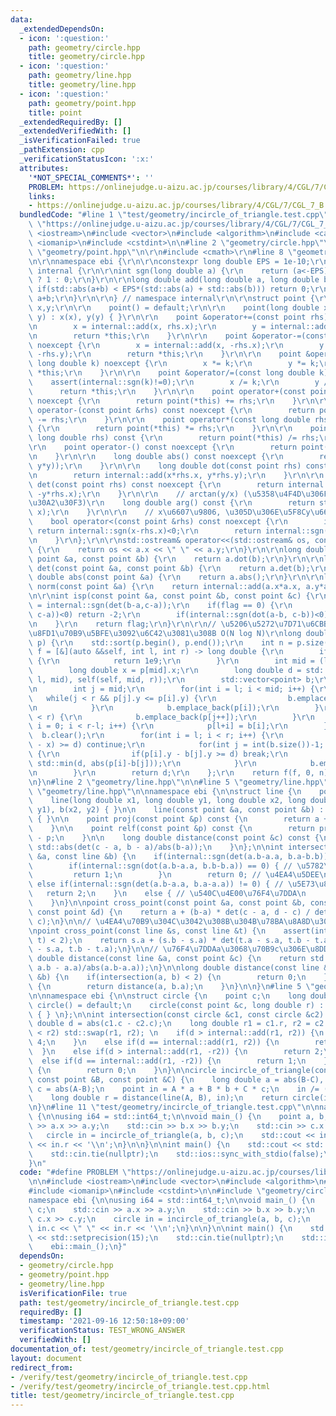 ```yaml
---
data:
  _extendedDependsOn:
  - icon: ':question:'
    path: geometry/circle.hpp
    title: geometry/circle.hpp
  - icon: ':question:'
    path: geometry/line.hpp
    title: geometry/line.hpp
  - icon: ':question:'
    path: geometry/point.hpp
    title: point
  _extendedRequiredBy: []
  _extendedVerifiedWith: []
  _isVerificationFailed: true
  _pathExtension: cpp
  _verificationStatusIcon: ':x:'
  attributes:
    '*NOT_SPECIAL_COMMENTS*': ''
    PROBLEM: https://onlinejudge.u-aizu.ac.jp/courses/library/4/CGL/7/CGL_7_B
    links:
    - https://onlinejudge.u-aizu.ac.jp/courses/library/4/CGL/7/CGL_7_B
  bundledCode: "#line 1 \"test/geometry/incircle_of_triangle.test.cpp\"\n#define PROBLEM\
    \ \"https://onlinejudge.u-aizu.ac.jp/courses/library/4/CGL/7/CGL_7_B\"\n\n#include\
    \ <iostream>\n#include <vector>\n#include <algorithm>\n#include <cassert>\n#include\
    \ <iomanip>\n#include <cstdint>\n\n#line 2 \"geometry/circle.hpp\"\n\n#line 2\
    \ \"geometry/point.hpp\"\n\r\n#include <cmath>\r\n#line 8 \"geometry/point.hpp\"\
    \n\r\nnamespace ebi {\r\n\r\nconstexpr long double EPS = 1e-10;\r\n\r\nnamespace\
    \ internal {\r\n\r\nint sgn(long double a) {\r\n    return (a<-EPS) ? -1 : (a>EPS)\
    \ ? 1 : 0;\r\n}\r\n\r\nlong double add(long double a, long double b) {\r\n   \
    \ if(std::abs(a+b) < EPS*(std::abs(a) + std::abs(b))) return 0;\r\n    return\
    \ a+b;\r\n}\r\n\r\n} // namespace internal\r\n\r\nstruct point {\r\n    long double\
    \ x,y;\r\n\r\n    point() = default;\r\n\r\n    point(long double x, long double\
    \ y) : x(x), y(y) { }\r\n\r\n    point &operator+=(const point rhs) noexcept {\r\
    \n        x = internal::add(x, rhs.x);\r\n        y = internal::add(y, rhs.y);\r\
    \n        return *this;\r\n    }\r\n\r\n    point &operator-=(const point rhs)\
    \ noexcept {\r\n        x = internal::add(x, -rhs.x);\r\n        y = internal::add(y,\
    \ -rhs.y);\r\n        return *this;\r\n    }\r\n\r\n    point &operator*=(const\
    \ long double k) noexcept {\r\n        x *= k;\r\n        y *= k;\r\n        return\
    \ *this;\r\n    }\r\n\r\n    point &operator/=(const long double k) {\r\n    \
    \    assert(internal::sgn(k)!=0);\r\n        x /= k;\r\n        y /= k;\r\n  \
    \      return *this;\r\n    }\r\n\r\n    point operator+(const point &rhs) const\
    \ noexcept {\r\n        return point(*this) += rhs;\r\n    }\r\n\r\n    point\
    \ operator-(const point &rhs) const noexcept {\r\n        return point(*this)\
    \ -= rhs;\r\n    }\r\n\r\n    point operator*(const long double rhs) const noexcept\
    \ {\r\n        return point(*this) *= rhs;\r\n    }\r\n\r\n    point operator/(const\
    \ long double rhs) const {\r\n        return point(*this) /= rhs;\r\n    }\r\n\
    \r\n    point operator-() const noexcept {\r\n        return point(0, 0) - *this;\r\
    \n    }\r\n\r\n    long double abs() const noexcept {\r\n        return std::sqrt(internal::add(x*x,\
    \ y*y));\r\n    }\r\n\r\n    long double dot(const point rhs) const noexcept {\r\
    \n        return internal::add(x*rhs.x, y*rhs.y);\r\n    }\r\n\r\n    long double\
    \ det(const point rhs) const noexcept {\r\n        return internal::add(x*rhs.y,\
    \ -y*rhs.x);\r\n    }\r\n\r\n    // arctan(y/x) (\u5358\u4F4D\u306F\u30E9\u30B8\
    \u30A2\u30F3)\r\n    long double arg() const {\r\n        return std::atan2(y,\
    \ x);\r\n    }\r\n\r\n    // x\u6607\u9806, \u305D\u306E\u5F8Cy\u6607\u9806\r\n\
    \    bool operator<(const point &rhs) const noexcept {\r\n        if(internal::sgn(x-rhs.x))\
    \ return internal::sgn(x-rhs.x)<0;\r\n        return internal::sgn(y-rhs.y)<0;\r\
    \n    }\r\n};\r\n\r\nstd::ostream& operator<<(std::ostream& os, const point &a)\
    \ {\r\n    return os << a.x << \" \" << a.y;\r\n}\r\n\r\nlong double dot(const\
    \ point &a, const point &b) {\r\n    return a.dot(b);\r\n}\r\n\r\nlong double\
    \ det(const point &a, const point &b) {\r\n    return a.det(b);\r\n}\r\n\r\nlong\
    \ double abs(const point &a) {\r\n    return a.abs();\r\n}\r\n\r\nlong double\
    \ norm(const point &a) {\r\n    return internal::add(a.x*a.x, a.y*a.y);\r\n}\r\
    \n\r\nint isp(const point &a, const point &b, const point &c) {\r\n    int flag\
    \ = internal::sgn(det(b-a,c-a));\r\n    if(flag == 0) {\r\n        if(internal::sgn(dot(b-a,\
    \ c-a))<0) return -2;\r\n        if(internal::sgn(dot(a-b, c-b))<0) return +2;\r\
    \n    }\r\n    return flag;\r\n}\r\n\r\n// \u5206\u5272\u7D71\u6CBB\u3067\u6700\
    \u8FD1\u70B9\u5BFE\u3092\u6C42\u3081\u308B O(N log N)\r\nlong double closest_pair(std::vector<point>\
    \ p) {\r\n    std::sort(p.begin(), p.end());\r\n    int n = p.size();\r\n    auto\
    \ f = [&](auto &&self, int l, int r) -> long double {\r\n        if(r-l == 1)\
    \ {\r\n            return 1e9;\r\n        }\r\n        int mid = (l+r)/2;\r\n\
    \        long double x = p[mid].x;\r\n        long double d = std::min(self(self,\
    \ l, mid), self(self, mid, r));\r\n        std::vector<point> b;\r\n        b.reserve(r-l);\r\
    \n        int j = mid;\r\n        for(int i = l; i < mid; i++) {\r\n         \
    \   while(j < r && p[j].y <= p[i].y) {\r\n                b.emplace_back(p[j++]);\r\
    \n            }\r\n            b.emplace_back(p[i]);\r\n        }\r\n        while(j\
    \ < r) {\r\n            b.emplace_back(p[j++]);\r\n        }\r\n        for(int\
    \ i = 0; i < r-l; i++) {\r\n            p[l+i] = b[i];\r\n        }\r\n      \
    \  b.clear();\r\n        for(int i = l; i < r; i++) {\r\n            if(std::abs(p[i].x\
    \ - x) >= d) continue;\r\n            for(int j = int(b.size())-1; j >= 0; j--)\
    \ {\r\n                if(p[i].y - b[j].y >= d) break;\r\n                d =\
    \ std::min(d, abs(p[i]-b[j]));\r\n            }\r\n            b.emplace_back(p[i]);\r\
    \n        }\r\n        return d;\r\n    };\r\n    return f(f, 0, n);\r\n}\r\n\r\
    \n}\n#line 2 \"geometry/line.hpp\"\n\n#line 5 \"geometry/line.hpp\"\n\n#line 7\
    \ \"geometry/line.hpp\"\n\nnamespace ebi {\n\nstruct line {\n    point a,b;\n\n\
    \    line(long double x1, long double y1, long double x2, long double y2) : a(x1,\
    \ y1), b(x2, y2) { }\n\n    line(const point &a, const point &b) : a(a), b(b)\
    \ { }\n\n    point proj(const point &p) const {\n        return a + (b-a)*(dot(b-a,p-a)/norm(b-a));\n\
    \    }\n\n    point relf(const point &p) const {\n        return proj(p)*double(2)\
    \ - p;\n    }\n\n    long double distance(const point &c) const {\n    return\
    \ std::abs(det(c - a, b - a)/abs(b-a));\n    }\n};\n\nint intersection(const line\
    \ &a, const line &b) {\n    if(internal::sgn(det(a.b-a.a, b.a-b.b)) != 0) {\n\
    \        if(internal::sgn(dot(a.b-a.a, b.b-b.a)) == 0) { // \u5782\u76F4\n   \
    \         return 1;\n        }\n        return 0; // \u4EA4\u5DEE\n    }\n   \
    \ else if(internal::sgn(det(a.b-a.a, b.a-a.a)) != 0) { // \u5E73\u884C\n     \
    \   return 2;\n    }\n    else { // \u540C\u4E00\u76F4\u7DDA\n        return 3;\n\
    \    }\n}\n\npoint cross_point(const point &a, const point &b, const point &c,\
    \ const point &d) {\n    return a + (b-a) * det(c - a, d - c) / det(b - a, d -\
    \ c);\n}\n\n// \u4EA4\u70B9\u304C\u3042\u308B\u304B\u78BA\u8A8D\u3059\u308B\uFF01\
    \npoint cross_point(const line &s, const line &t) {\n    assert(intersection(s,\
    \ t) < 2);\n    return s.a + (s.b - s.a) * det(t.a - s.a, t.b - t.a) / det(s.b\
    \ - s.a, t.b - t.a);\n}\n\n// \u76F4\u7DDAa\u3068\u70B9c\u306E\u8DDD\u96E2\nlong\
    \ double distance(const line &a, const point &c) {\n    return std::abs(det(c-a.a,\
    \ a.b - a.a)/abs(a.b-a.a));\n}\n\nlong double distance(const line &a, const line\
    \ &b) {\n    if(intersection(a, b) < 2) {\n        return 0;\n    }\n    else\
    \ {\n        return distance(a, b.a);\n    }\n}\n\n}\n#line 5 \"geometry/circle.hpp\"\
    \n\nnamespace ebi {\n\nstruct circle {\n    point c;\n    long double r;\n   \
    \ circle() = default;\n    circle(const point &c, long double r) : c(c), r(r)\
    \ { } \n};\n\nint intersection(const circle &c1, const circle &c2) {\n    long\
    \ double d = abs(c1.c - c2.c);\n    long double r1 = c1.r, r2 = c2.r;\n    if(r1\
    \ < r2) std::swap(r1, r2); \n    if(d > internal::add(r1, r2)) {\n        return\
    \ 4;\n    }\n    else if(d == internal::add(r1, r2)) {\n        return 3;\n  \
    \  }\n    else if(d > internal::add(r1, -r2)) {\n        return 2;\n    }\n  \
    \  else if(d == internal::add(r1, -r2)) {\n        return 1;\n    }\n    else\
    \ {\n        return 0;\n    }\n}\n\ncircle incircle_of_triangle(const point &A,\
    \ const point &B, const point &C) {\n    long double a = abs(B-C), b = abs(C-A),\
    \ c = abs(A-B);\n    point in = A * a + B * b + C * c;\n    in /= (a + b + c);\n\
    \    long double r = distance(line(A, B), in);\n    return circle(in, r);\n}\n\
    \n}\n#line 11 \"test/geometry/incircle_of_triangle.test.cpp\"\n\nnamespace ebi\
    \ {\n\nusing i64 = std::int64_t;\n\nvoid main_() {\n    point a, b, c;\n    std::cin\
    \ >> a.x >> a.y;\n    std::cin >> b.x >> b.y;\n    std::cin >> c.x >> c.y;\n \
    \   circle in = incircle_of_triangle(a, b, c);\n    std::cout << in.c << \" \"\
    \ << in.r << '\\n';\n}\n\n}\n\nint main() {\n    std::cout << std::fixed << std::setprecision(15);\n\
    \    std::cin.tie(nullptr);\n    std::ios::sync_with_stdio(false);\n    ebi::main_();\n\
    }\n"
  code: "#define PROBLEM \"https://onlinejudge.u-aizu.ac.jp/courses/library/4/CGL/7/CGL_7_B\"\
    \n\n#include <iostream>\n#include <vector>\n#include <algorithm>\n#include <cassert>\n\
    #include <iomanip>\n#include <cstdint>\n\n#include \"geometry/circle.hpp\"\n\n\
    namespace ebi {\n\nusing i64 = std::int64_t;\n\nvoid main_() {\n    point a, b,\
    \ c;\n    std::cin >> a.x >> a.y;\n    std::cin >> b.x >> b.y;\n    std::cin >>\
    \ c.x >> c.y;\n    circle in = incircle_of_triangle(a, b, c);\n    std::cout <<\
    \ in.c << \" \" << in.r << '\\n';\n}\n\n}\n\nint main() {\n    std::cout << std::fixed\
    \ << std::setprecision(15);\n    std::cin.tie(nullptr);\n    std::ios::sync_with_stdio(false);\n\
    \    ebi::main_();\n}"
  dependsOn:
  - geometry/circle.hpp
  - geometry/point.hpp
  - geometry/line.hpp
  isVerificationFile: true
  path: test/geometry/incircle_of_triangle.test.cpp
  requiredBy: []
  timestamp: '2021-09-16 12:50:18+09:00'
  verificationStatus: TEST_WRONG_ANSWER
  verifiedWith: []
documentation_of: test/geometry/incircle_of_triangle.test.cpp
layout: document
redirect_from:
- /verify/test/geometry/incircle_of_triangle.test.cpp
- /verify/test/geometry/incircle_of_triangle.test.cpp.html
title: test/geometry/incircle_of_triangle.test.cpp
---
```

